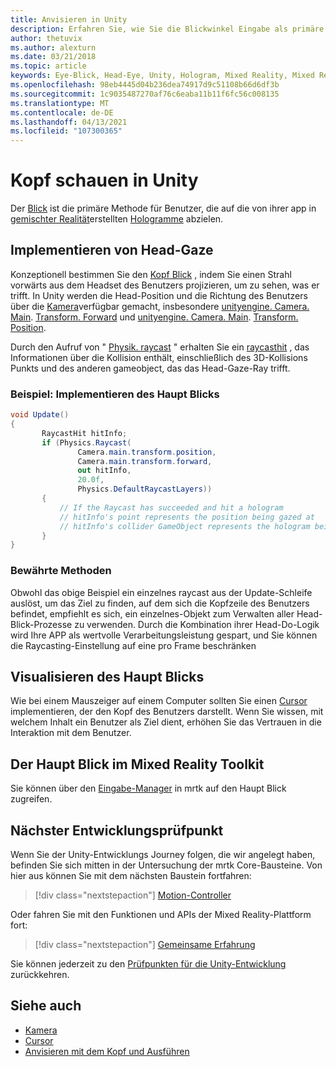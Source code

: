 ```yaml
---
title: Anvisieren in Unity
description: Erfahren Sie, wie Sie die Blickwinkel Eingabe als primäre Methode für Benutzer verwenden können, um die Hologramme, die Ihre APP in gemischter Realität erstellt, als Ziel
author: thetuvix
ms.author: alexturn
ms.date: 03/21/2018
ms.topic: article
keywords: Eye-Blick, Head-Eye, Unity, Hologram, Mixed Reality, Mixed Reality-Headset, Windows Mixed Reality-Headset, Virtual Reality-Headset, mrtk, Mixed Reality Toolkit
ms.openlocfilehash: 98eb4445d04b236dea74917d9c51108b66d6df3b
ms.sourcegitcommit: 1c9035487270af76c6eaba11b11f6fc56c008135
ms.translationtype: MT
ms.contentlocale: de-DE
ms.lasthandoff: 04/13/2021
ms.locfileid: "107300365"
---
```

# <a name="head-gaze-in-unity"></a>Kopf schauen in Unity

Der [Blick](../../design/gaze-and-commit.md) ist die primäre Methode für Benutzer, die auf die von ihrer app in [gemischter Realität](../../discover/mixed-reality.md)erstellten [Hologramme](../../discover/hologram.md) abzielen.

## <a name="implementing-head-gaze"></a>Implementieren von Head-Gaze

Konzeptionell bestimmen Sie den [Kopf Blick](../../design/gaze-and-commit.md) , indem Sie einen Strahl vorwärts aus dem Headset des Benutzers projizieren, um zu sehen, was er trifft. In Unity werden die Head-Position und die Richtung des Benutzers über die [Kamera](camera-in-unity.md)verfügbar gemacht, insbesondere [unityengine. Camera. Main](https://docs.unity3d.com/ScriptReference/Camera-main.html). [Transform. Forward](https://docs.unity3d.com/ScriptReference/Transform-forward.html) und [unityengine. Camera. Main](https://docs.unity3d.com/ScriptReference/Camera-main.html). [Transform. Position](https://docs.unity3d.com/ScriptReference/Transform-position.html).

Durch den Aufruf von " [Physik. raycast](https://docs.unity3d.com/ScriptReference/Physics.Raycast.html) " erhalten Sie ein [raycasthit](https://docs.unity3d.com/ScriptReference/RaycastHit.html) , das Informationen über die Kollision enthält, einschließlich des 3D-Kollisions Punkts und des anderen gameobject, das das Head-Gaze-Ray trifft.

### <a name="example-implement-head-gaze"></a>Beispiel: Implementieren des Haupt Blicks

```cs
void Update()
{
       RaycastHit hitInfo;
       if (Physics.Raycast(
               Camera.main.transform.position,
               Camera.main.transform.forward,
               out hitInfo,
               20.0f,
               Physics.DefaultRaycastLayers))
       {
           // If the Raycast has succeeded and hit a hologram
           // hitInfo's point represents the position being gazed at
           // hitInfo's collider GameObject represents the hologram being gazed at
       }
}
```

### <a name="best-practices"></a>Bewährte Methoden

Obwohl das obige Beispiel ein einzelnes raycast aus der Update-Schleife auslöst, um das Ziel zu finden, auf dem sich die Kopfzeile des Benutzers befindet, empfiehlt es sich, ein einzelnes-Objekt zum Verwalten aller Head-Blick-Prozesse zu verwenden. Durch die Kombination ihrer Head-Do-Logik wird Ihre APP als wertvolle Verarbeitungsleistung gespart, und Sie können die Raycasting-Einstellung auf eine pro Frame beschränken

## <a name="visualizing-head-gaze"></a>Visualisieren des Haupt Blicks

Wie bei einem Mauszeiger auf einem Computer sollten Sie einen [Cursor](../../design/cursors.md) implementieren, der den Kopf des Benutzers darstellt. Wenn Sie wissen, mit welchem Inhalt ein Benutzer als Ziel dient, erhöhen Sie das Vertrauen in die Interaktion mit dem Benutzer.

## <a name="head-gaze-in-the-mixed-reality-toolkit"></a>Der Haupt Blick im Mixed Reality Toolkit

Sie können über den [Eingabe-Manager](https://docs.microsoft.com/windows/mixed-reality/mrtk-unity/features/input/overview) in mrtk auf den Haupt Blick zugreifen.

## <a name="next-development-checkpoint"></a>Nächster Entwicklungsprüfpunkt

Wenn Sie der Unity-Entwicklungs Journey folgen, die wir angelegt haben, befinden Sie sich mitten in der Untersuchung der mrtk Core-Bausteine. Von hier aus können Sie mit dem nächsten Baustein fortfahren:

> [!div class="nextstepaction"]
> [Motion-Controller](motion-controllers-in-unity.md)

Oder fahren Sie mit den Funktionen und APIs der Mixed Reality-Plattform fort:

> [!div class="nextstepaction"]
> [Gemeinsame Erfahrung](shared-experiences-in-unity.md)

Sie können jederzeit zu den [Prüfpunkten für die Unity-Entwicklung](unity-development-overview.md#2-core-building-blocks) zurückkehren.

## <a name="see-also"></a>Siehe auch
* [Kamera](camera-in-unity.md)
* [Cursor](../../design/cursors.md)
* [Anvisieren mit dem Kopf und Ausführen](../../design/gaze-and-commit.md)
